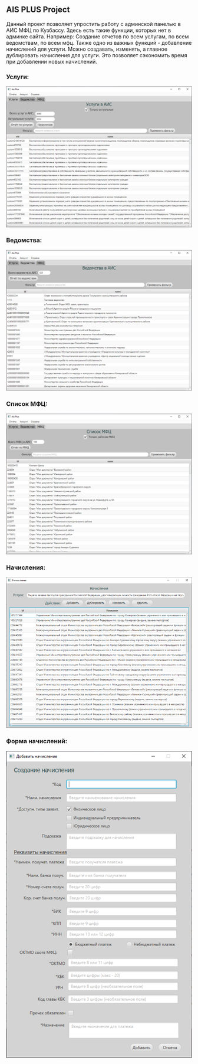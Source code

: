 ## AIS PLUS Project
Данный проект позволяет упростить работу с админской панелью в АИС МФЦ по Кузбассу.
Здесь есть такие функции, которых нет в админке сайта. Например: Создание отчетов по всем услугам, по всем ведомствам, по всем мфц.
Также одно из важных функций - добавление начислений для услуги. Можно создавать, изменять, а главное дублировать начисления для услуги. Это позволяет сэкономить время при добавлении новых начислений.

### Услуги:
![Alt text](/src/ais_plus/screenshots/Services.PNG "Скриншот услуг")
### Ведомства:
![Alt text](/src/ais_plus/screenshots/Departments.PNG "Скриншот ведомств")
### Список МФЦ:
![Alt text](/src/ais_plus/screenshots/Mfc.PNG "Скриншот МФЦ")
### Начисления:
![Alt text](/src/ais_plus/screenshots/Accruals.PNG "Скриншот начислений")
### Форма начислений:
![Alt text](/src/ais_plus/screenshots/CreateAccrual.PNG "Скриншот формы начислений")
